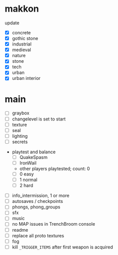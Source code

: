 # makkon

update

- [x] concrete
- [x] gothic stone
- [x] industrial
- [x] medieval
- [x] nature
- [x] stone
- [x] tech
- [x] urban
- [x] urban interior

# main

- [ ] graybox
- [ ] changelevel is set to start
- [ ] texture
- [ ] seal
- [ ] lighting
- [ ] secrets
- playtest and balance
  - [ ] QuakeSpasm
  - [ ] IronWail
  - other players playtested; count: 0
  - [ ] 0 easy
  - [ ] 1 normal
  - [ ] 2 hard
- [ ] info_intermission, 1 or more
- [ ] autosaves / checkpoints
- [ ] phongs, phong_groups
- [ ] sfx
- [ ] music
- [ ] no MAP issues in TrenchBroom console
- [ ] readme
- [ ] replace all proto textures
- [ ] fog
- [ ] kill `_TRIGGER_ITEMS` after first weapon is acquired
